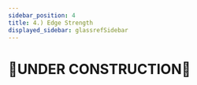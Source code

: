 ```yaml
---
sidebar_position: 4
title: 4.) Edge Strength
displayed_sidebar: glassrefSidebar
---
```


# 🚧UNDER CONSTRUCTION🚧